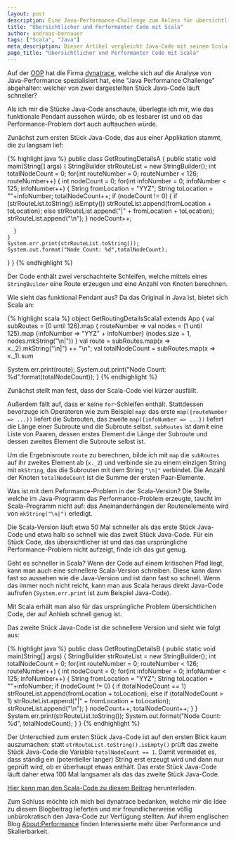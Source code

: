 ```yaml
---
layout: post
description: Eine Java-Performance-Challenge zum Anlass für übersichtlichen und doch performanten Java-Code
title: "Übersichtlicher und Performanter Code mit Scala"
author: andreas-bernauer
tags: ["Scala", "Java"]
meta_description: Dieser Artikel vergleicht Java-Code mit seinem Scala-Pendant.
page_title: "Übersichtlicher und Performanter Code mit Scala"
---
```


Auf der [OOP](http://www.sigs-datacom.de/konferenzen/oop.html) hat die
Firma
[dynatrace](http://www.compuware.com/application-performance-management/dynatrace-enterprise.html),
welche sich auf die Analyse von Java-Performance spezialisiert hat,
eine "Java Performance Challenge" abgehalten: welcher von zwei
dargestellten Stück Java-Code läuft schneller?

Als ich mir die Stücke Java-Code anschaute, überlegte ich mir, wie das
funktionale Pendant aussehen würde, ob es lesbarer ist und ob das
Performance-Problem dort auch auftauchen würde.

<!-- more start -->

Zunächst zum ersten Stück Java-Code, das aus einer Applikation stammt,
die zu langsam lief:

{% highlight java %}
public class GetRoutingDetailsA {
  public static void main(String[] args) {
    StringBuilder strRouteList = new StringBuilder();
    int totalNodeCount = 0;
    for(int routeNumber = 0; routeNumber < 126; routeNumber++) {
      int nodeCount = 0;
      for(int infoNumber = 0; infoNumber < 125; infoNumber++) {
        String fromLocation = "YYZ";
        String toLocation = ""+infoNumber;
        totalNodeCount++;
        if (nodeCount != 0) {
          if (strRouteList.toString().isEmpty())
            strRouteList.append(fromLocation + toLocation);
          else
            strRouteList.append("|" + fromLocation + toLocation);
          strRouteList.append("\n");
        }
        nodeCount++;

      }
    }
    System.err.print(strRouteList.toString());
    System.out.format("Node Count: %d",totalNodeCount);
  }
}
{% endhighlight %}

Der Code enthält zwei verschachtelte Schleifen, welche mittels eines
`StringBuilder` eine Route erzeugen und eine Anzahl von Knoten
berechnen.

Wie sieht das funktional Pendant aus? Da das Original in Java ist,
bietet sich Scala an:

{% highlight scala %}
object GetRoutingDetailsScala1 extends App {
  val subRoutes = (0 until 126).map { routeNumber =>
    val nodes = (1 until 125).map {infoNumber => "YYZ" + infoNumber}
    (nodes.size + 1, nodes.mkString("\n|"))
   }
  val route = subRoutes.map(x => x._2).mkString("\n|") ++ "\n";
  val totalNodeCount = subRoutes.map(x => x._1).sum

  System.err.print(route);
  System.out.print("Node Count: %d".format(totalNodeCount));
}
{% endhighlight %}

Zunächst stellt man fest, dass der Scala-Code viel kürzer ausfällt.

Außerdem fällt auf, dass er keine `for`-Schleifen enthält. Stattdessen
bevorzuge ich Operatoren wie zum Beispiel `map`: das erste
`map({routeNumber => ...})` liefert die Subrouten, das zweite
`map({infoNumber => ...})` liefert die Länge einer Subroute und die
Subroute selbst. `subRoutes` ist damit eine Liste von Paaren, dessen
erstes Element die Länge der Subroute und dessen zweites Element die
Subroute selbst ist.

Um die Ergebnisroute `route` zu berechnen, bilde ich mit `map` die
`subRoutes` auf ihr zweites Element ab (`x._2`) und verbinde sie zu
einem einzigen String mit `mkString`, das die Subrouten mit dem String
`"\n|"` verbindet.  Die Anzahl der Knoten `totalNodeCount` ist die
Summe der ersten Paar-Elemente.

Was ist mit dem Peformance-Problem in der Scala-Version? Die Stelle,
welche im Java-Programm das Performance-Problem erzeugte, taucht im
Scala-Programm nicht auf: das Aneinanderhängen der Routenelemente wird
von `mkString("\n|")` erledigt.

<!-- 
10 repetitions:
Durations:
 A:   2754998000 ns (=  61 x B)
 B:     45339000 ns (=   1 x B)
C2:    182031000 ns (=   4 x B)
C3:    120153000 ns (=   3 x B)
C1:     53343000 ns (=   1 x B)
Checking consistency
B.route == C2.route                  : true
B.totalNodeCount == C2.totalNodeCount: true
B.route == C3.route                  : true
B.totalNodeCount == C3.totalNodeCount: true
B.route == C1.route                  : true
B.totalNodeCount == C1.totalNodeCount: true

500 repetitions:
Durations:
 A: 122355874000 ns (=  99 x B)
 B:   1232411000 ns (=   1 x B)
C2:   2767531000 ns (=   2 x B)  // map
C3:   2746754000 ns (=   2 x B)  // foldLeft
C1:   2033017000 ns (=   2 x B)  // Java in Scala
Checking consistency
B.route == C2.route                  : true
B.totalNodeCount == C2.totalNodeCount: true
B.route == C3.route                  : true
B.totalNodeCount == C3.totalNodeCount: true
B.route == C1.route                  : true
B.totalNodeCount == C1.totalNodeCount: true
-->

Die Scala-Version läuft etwa 50 Mal schneller als das erste Stück
Java-Code und etwa halb so schnell wie das zweit Stück Java-Code. Für
ein Stück Code, das übersichtlicher ist und das das ursprüngliche
Performance-Problem nicht aufzeigt, finde ich das gut genug.

Geht es schneller in Scala? Wenn der Code auf einem kritischen Pfad
liegt, kann man auch eine schnellere Scala-Version schreiben. Diese
kann dann fast so aussehen wie die Java-Version und ist dann fast so
schnell.  Wenn das immer noch nicht reicht, kann man aus Scala heraus
direkt Java-Code aufrufen (`System.err.print` ist zum Beispiel
Java-Code).

Mit Scala erhält man also für das ursprüngliche Problem
übersichtlichen Code, der auf Anhieb schnell genug ist.

Das zweite Stück Java-Code ist die schnellere Version und sieht wie
folgt aus:

{% highlight java %}
public class GetRoutingDetailsB {
  public static void main(String[] args) {
    StringBuilder strRouteList = new StringBuilder();
    int totalNodeCount = 0;
    for(int routeNumber = 0; routeNumber < 126; routeNumber++) {
      int nodeCount = 0;
      for(int infoNumber = 0; infoNumber < 125; infoNumber++) {
        String fromLocation = "YYZ";
        String toLocation = ""+infoNumber;
        if (nodeCount != 0) {
          if (totalNodeCount == 1)
            strRouteList.append(fromLocation + toLocation);
          else if (totalNodeCount > 1)
            strRouteList.append("|" + fromLocation + toLocation);
          strRouteList.append("\n");
        }
        nodeCount++;
        totalNodeCount++;
      }
    }
    System.err.print(strRouteList.toString());
    System.out.format("Node Count: %d", totalNodeCount);
  }
}
{% endhighlight %}

Der Unterschied zum ersten Stück Java-Code ist auf den ersten Blick
kaum auszumachen: statt `strRouteList.toString().isEmpty()` prüft das
zweite Stück Java-Code die Variable `totalNodeCount == 1`. Damit
vermeidet es, dass ständig ein (potentieller langer) String erst
erzeugt wird und dann nur geprüft wird, ob er überhaupt etwas enthält.
Das erste Stück Java-Code läuft daher etwa 100 Mal langsamer als das
das zweite Stück Java-Code.

[Hier kann man den Scala-Code zu diesem
Beitrag](/files/2013-03-27-scala-java/GetRoutingDetails.zip) herunterladen.

Zum Schluss möchte ich mich bei dynatrace bedanken, welche mir die
Idee zu diesem Blogbeitrag lieferten und mir freundlicherweise völlig
unbürokratisch den Java-Code zur Verfügung stellten. Auf ihrem
englischen Blog [About:Performance](http://apmblog.compuware.com/)
finden Interessierte mehr über Performance und Skalierbarkeit.
